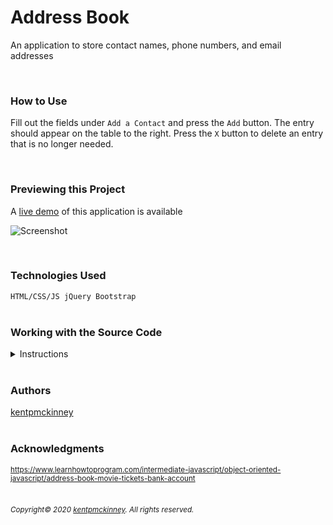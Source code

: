 
# Address Book

An application to store contact names, phone numbers, and email addresses

  <br/>

### How to Use
Fill out the fields under <code>Add a Contact</code> and press the <code>Add</code> button.
The entry should appear on the table to the right.
Press the <code>X</code> button to delete an entry that is no longer needed.

<br/>

### Previewing this Project
A [live demo](https://kentpmckinney.github.io/epi-address-book) of this application is available

![Screenshot](http://kentpmckinney.github.io/epi-address-book/epi-address-book.gif)

<br/>

### Technologies Used

  <code>HTML/CSS/JS
jQuery
Bootstrap</code>
  <br/>
  <br/>

### Working with the Source Code

<details markdown="1">
  <summary markdown="1">Instructions</summary>

  <br markdown="1"/>
  The following are suggestions to help set up a development environment for this project. The actual steps needed may differ slightly depending on the operating system and other factors.

  <br markdown="1"/>
  <br markdown="1"/>

  ### Prerequisites

  The following software must be installed and properly configured on the target machine. 

  

* Git (recommended)
  <br markdown="1"/>

  ### Setting up a Development Environment

  The following steps are meant to be a quick way to get the project up and running.

  
1. Download a copy of the source code from: https://github.com/kentpmckinney/epi-address-book or clone using the repository link: https://github.com/kentpmckinney/epi-address-book.git
  <br markdown="1"/>

  ### Notes

  

  ### Deployment

  

</details>

<br markdown="1"/>

### Authors

[kentpmckinney](https://github.com/kentpmckinney)
<br markdown="1"/>
<br markdown="1"/>

### Acknowledgments

<sub markdown="1">https://www.learnhowtoprogram.com/intermediate-javascript/object-oriented-javascript/address-book-movie-tickets-bank-account</sub>
<br markdown="1"/>
<br markdown="1"/>

###### <sub markdown="1">Copyright&copy; 2020 [kentpmckinney](https://github.com/kentpmckinney). All rights reserved.</sub>